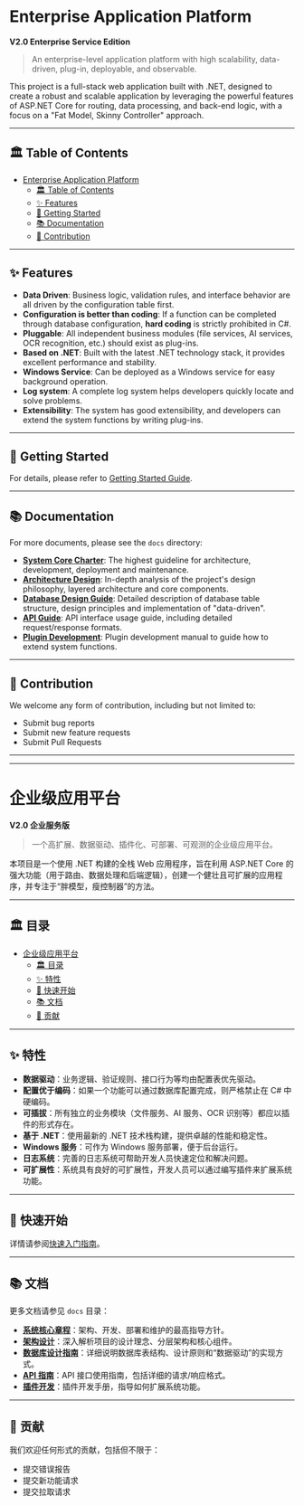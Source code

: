 # Enterprise Application Platform

**V2.0 Enterprise Service Edition**

> An enterprise-level application platform with high scalability, data-driven, plug-in, deployable, and observable.

This project is a full-stack web application built with .NET, designed to create a robust and scalable application by leveraging the powerful features of ASP.NET Core for routing, data processing, and back-end logic, with a focus on a "Fat Model, Skinny Controller" approach.

---

## 🏛️ Table of Contents

- [Enterprise Application Platform](#enterprise-application-platform)
  - [🏛️ Table of Contents](#️-table-of-contents)
  - [✨ Features](#-features)
  - [🚀 Getting Started](#-getting-started)
  - [📚 Documentation](#-documentation)
  - [🤝 Contribution](#-contribution)

---

## ✨ Features

*   **Data Driven**: Business logic, validation rules, and interface behavior are all driven by the configuration table first.
*   **Configuration is better than coding**: If a function can be completed through database configuration, **hard coding** is strictly prohibited in C#.
*   **Pluggable**: All independent business modules (file services, AI services, OCR recognition, etc.) should exist as plug-ins.
*   **Based on .NET**: Built with the latest .NET technology stack, it provides excellent performance and stability.
*   **Windows Service**: Can be deployed as a Windows service for easy background operation.
*   **Log system**: A complete log system helps developers quickly locate and solve problems.
*   **Extensibility**: The system has good extensibility, and developers can extend the system functions by writing plug-ins.

---

## 🚀 Getting Started

For details, please refer to [Getting Started Guide](./docs/getting-started.md).

---

## 📚 Documentation

For more documents, please see the `docs` directory:

*   [**System Core Charter**](./docs/constitution.md): The highest guideline for architecture, development, deployment and maintenance.
*   [**Architecture Design**](./docs/architecture.md): In-depth analysis of the project's design philosophy, layered architecture and core components.
*   [**Database Design Guide**](./docs/database-design.md): Detailed description of database table structure, design principles and implementation of "data-driven".
*   [**API Guide**](./docs/api-guide.md): API interface usage guide, including detailed request/response formats.
*   [**Plugin Development**](./docs/plugin-development.md): Plugin development manual to guide how to extend system functions.

---

## 🤝 Contribution

We welcome any form of contribution, including but not limited to:

*   Submit bug reports
*   Submit new feature requests
*   Submit Pull Requests

---
---

# 企业级应用平台

**V2.0 企业服务版**

> 一个高扩展、数据驱动、插件化、可部署、可观测的企业级应用平台。

本项目是一个使用 .NET 构建的全栈 Web 应用程序，旨在利用 ASP.NET Core 的强大功能（用于路由、数据处理和后端逻辑），创建一个健壮且可扩展的应用程序，并专注于“胖模型，瘦控制器”的方法。

---

## 🏛️ 目录

- [企业级应用平台](#企业级应用平台)
  - [🏛️ 目录](#️-目录)
  - [✨ 特性](#-特性)
  - [🚀 快速开始](#-快速开始)
  - [📚 文档](#-文档)
  - [🤝 贡献](#-贡献)

---

## ✨ 特性

*   **数据驱动**：业务逻辑、验证规则、接口行为等均由配置表优先驱动。
*   **配置优于编码**：如果一个功能可以通过数据库配置完成，则严格禁止在 C# 中硬编码。
*   **可插拔**：所有独立的业务模块（文件服务、AI 服务、OCR 识别等）都应以插件的形式存在。
*   **基于 .NET**：使用最新的 .NET 技术栈构建，提供卓越的性能和稳定性。
*   **Windows 服务**：可作为 Windows 服务部署，便于后台运行。
*   **日志系统**：完善的日志系统可帮助开发人员快速定位和解决问题。
*   **可扩展性**：系统具有良好的可扩展性，开发人员可以通过编写插件来扩展系统功能。

---

## 🚀 快速开始

详情请参阅[快速入门指南](./docs/getting-started.md)。

---

## 📚 文档

更多文档请参见 `docs` 目录：

*   [**系统核心章程**](./docs/constitution.md)：架构、开发、部署和维护的最高指导方针。
*   [**架构设计**](./docs/architecture.md)：深入解析项目的设计理念、分层架构和核心组件。
*   [**数据库设计指南**](./docs/database-design.md)：详细说明数据库表结构、设计原则和“数据驱动”的实现方式。
*   [**API 指南**](./docs/api-guide.md)：API 接口使用指南，包括详细的请求/响应格式。
*   [**插件开发**](./docs/plugin-development.md)：插件开发手册，指导如何扩展系统功能。

---

## 🤝 贡献

我们欢迎任何形式的贡献，包括但不限于：

*   提交错误报告
*   提交新功能请求
*   提交拉取请求
